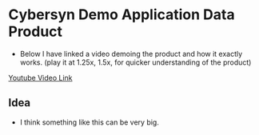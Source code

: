 # Cybersyn Demo Application Data Product 
- Below I have linked a video demoing the product and how it exactly works. (play it at 1.25x, 1.5x, for quicker understanding of the product)

[Youtube Video Link](https://youtu.be/J6IISsODDA4)

## Idea
- I think something like this can be very big.